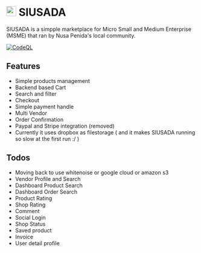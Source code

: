 # <img src="https://github.com/sensnerd/siusada/blob/main/static/icons/siusada.png?raw=true" width="26" height="26"> SIUSADA

SIUSADA is a simpple marketplace for Micro Small and Medium Enterprise (MSME) that ran by Nusa Penida's local community.

[![CodeQL](https://github.com/sensnerd/siusada/actions/workflows/codeql-analysis.yml/badge.svg)](https://github.com/sensnerd/siusada/actions/workflows/codeql-analysis.yml)

## Features

- Simple products management
- Backend based Cart
- Search and filter
- Checkout
- Simple payment handle
- Multi Vendor
- Order Confirmation
- Paypal and Stripe integration (removed)
- Currently it uses dropbox as filestorage ( and it makes SIUSADA running so slow at the first run :/ )


## Todos

- Moving back to use whitenoise or google cloud or amazon s3
- Vendor Profile and Search
- Dashboard Product Search
- Dashboard Order Search
- Product Rating
- Shop Rating
- Comment
- Social Login
- Shop Status
- Saved product
- Invoice
- User detail profile





